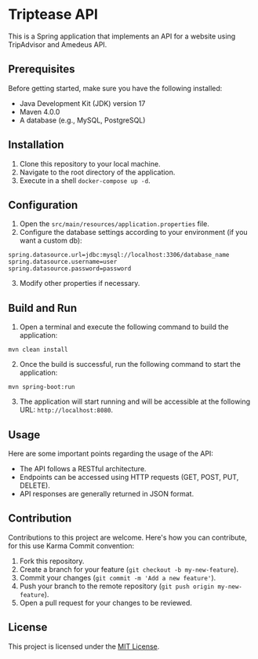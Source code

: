 # Triptease API

This is a Spring application that implements an API for a website using TripAdvisor and Amedeus API.

## Prerequisites

Before getting started, make sure you have the following installed:

- Java Development Kit (JDK) version 17
- Maven 4.0.0
- A database (e.g., MySQL, PostgreSQL)

## Installation

1. Clone this repository to your local machine.
2. Navigate to the root directory of the application.
3. Execute in a shell `docker-compose up -d`.

## Configuration

1. Open the `src/main/resources/application.properties` file.
2. Configure the database settings according to your environment (if you want a custom db):  

`spring.datasource.url=jdbc:mysql://localhost:3306/database_name`  
`spring.datasource.username=user`  
`spring.datasource.password=password` 

3. Modify other properties if necessary.

## Build and Run

1. Open a terminal and execute the following command to build the application:

`mvn clean install`


2. Once the build is successful, run the following command to start the application:

`mvn spring-boot:run`


3. The application will start running and will be accessible at the following URL: `http://localhost:8080`.

## Usage

Here are some important points regarding the usage of the API:

- The API follows a RESTful architecture.
- Endpoints can be accessed using HTTP requests (GET, POST, PUT, DELETE).
- API responses are generally returned in JSON format.

## Contribution

Contributions to this project are welcome. Here's how you can contribute, for this use Karma Commit convention:

1. Fork this repository.
2. Create a branch for your feature (`git checkout -b my-new-feature`).
3. Commit your changes (`git commit -m 'Add a new feature'`).
4. Push your branch to the remote repository (`git push origin my-new-feature`).
5. Open a pull request for your changes to be reviewed.

## License
This project is licensed under the [MIT License](https://opensource.org/licenses/MIT).

